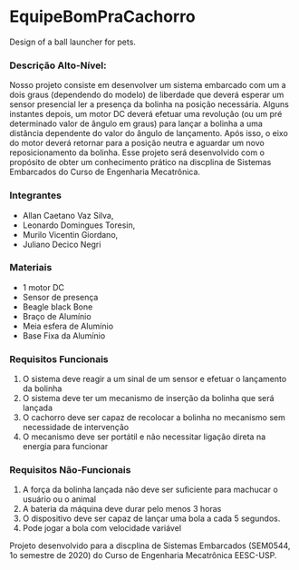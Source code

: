 # EquipeBomPraCachorro
Design of a ball launcher for pets.

### Descrição Alto-Nível: 
Nosso projeto consiste em desenvolver um sistema embarcado com um a dois graus (dependendo do modelo) de liberdade que deverá esperar um sensor presencial ler a presença da bolinha na posição necessária. Alguns instantes depois, um motor DC deverá efetuar uma revolução (ou um pré determinado valor de ângulo em graus) para lançar a bolinha a uma distância dependente do valor do ângulo de lançamento. Após isso, o eixo do motor deverá retornar para a posição neutra e aguardar um novo reposicionamento da bolinha. Esse projeto será desenvolvido com o propósito de obter um conhecimento prático na discplina de Sistemas Embarcados do Curso de Engenharia Mecatrônica.


### Integrantes
- Allan Caetano Vaz Silva,
- Leonardo Domingues Toresin,
- Murilo Vicentin Giordano,
- Juliano Decico Negri


### Materiais
- 1 motor DC
- Sensor de presença
- Beagle black Bone
- Braço de Alumínio
- Meia esfera de Alumínio
- Base Fixa da Alumínio

### Requisitos Funcionais 
1. O sistema deve reagir a um sinal de um sensor e efetuar o lançamento da bolinha 
2. O sistema deve ter um mecanismo de inserção da bolinha que será lançada
3. O cachorro deve ser capaz de recolocar a bolinha no mecanismo sem necessidade de intervenção 
4. O mecanismo deve ser portátil e não necessitar ligação direta na energia para funcionar

### Requisitos Não-Funcionais 
1. A força da bolinha lançada não deve ser suficiente para machucar o usuário ou o animal 
2. A bateria da máquina deve durar pelo menos 3 horas
3. O dispositivo deve ser capaz de lançar uma bola a cada 5 segundos.
4. Pode jogar a bola com velocidade variável 

Projeto desenvolvido para a discplina de Sistemas Embarcados (SEM0544, 1o semestre de 2020) do Curso de Engenharia Mecatrônica EESC-USP.


